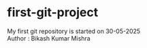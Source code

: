 # first-git-project
My first git repository is started on 30-05-2025
<br>
Author : Bikash Kumar Mishra

